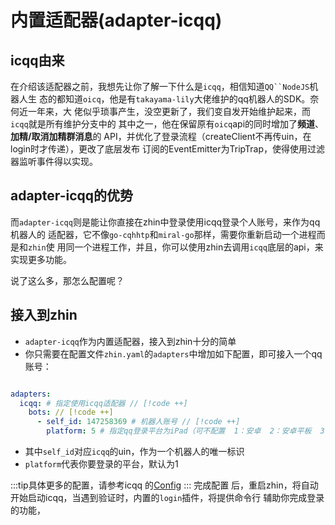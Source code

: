 # 内置适配器(adapter-icqq)

## icqq由来

在介绍该适配器之前，我想先让你了解一下什么是`icqq`，相信知道`QQ``NodeJS`机器人生
态的都知道`oicq`，他是有`takayama-lily`大佬维护的qq机器人的SDK。奈何近一年来，大
佬似乎琐事产生，没空更新了，我们变自发开始维护起来，而`icqq`就是所有维护分支中的
其中之一，他在保留原有`oicq`api的同时增加了**频道**、**加精/取消加精群消息**的
API，并优化了登录流程（createClient不再传uin，在login时才传递），更改了底层发布
订阅的EventEmitter为TripTrap，使得使用过滤器监听事件得以实现。

## adapter-icqq的优势

而`adapter-icqq`则是能让你直接在zhin中登录使用icqq登录个人账号，来作为qq机器人的
适配器，它不像`go-cqhhtp`和`miral-go`那样，需要你重新启动一个进程而是和`zhin`使
用同一个进程工作，并且，你可以使用zhin去调用`icqq`底层的api，来实现更多功能。

说了这么多，那怎么配置呢？

## 接入到zhin

- `adapter-icqq`作为内置适配器，接入到zhin十分的简单
- 你只需要在配置文件`zhin.yaml`的`adapters`中增加如下配置，即可接入一个qq账号：

```yaml

adapters:
  icqq: # 指定使用icqq适配器 // [!code ++]
    bots: // [!code ++]
      - self_id: 147258369 # 机器人账号 // [!code ++]
        platform: 5 # 指定qq登录平台为iPad（可不配置  1：安卓  2：安卓平板  3：手表  4：苹果电脑  5：苹果平板） // [!code ++]
```

- 其中`self_id`对应`icqq`的uin，作为一个机器人的唯一标识
- `platform`代表你要登录的平台，默认为1

:::tip具体更多的配置，请参考icqq
的[Config](https://icqqjs.github.io/icqq/interfaces/Config.html) ::: 完成配置
后，重启zhin，将自动开始启动icqq，当遇到验证时，内置的`login`插件，将提供命令行
辅助你完成登录的功能，

